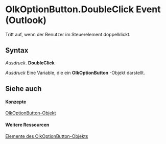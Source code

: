 
# OlkOptionButton.DoubleClick Event (Outlook)

Tritt auf, wenn der Benutzer im Steuerelement doppelklickt.


## Syntax

 _Ausdruck_. **DoubleClick**

 _Ausdruck_ Eine Variable, die ein **OlkOptionButton** -Objekt darstellt.


## Siehe auch


#### Konzepte


[OlkOptionButton-Objekt](a7aab427-a2f0-a153-f558-c13559610c99.md)
#### Weitere Ressourcen


[Elemente des OlkOptionButton-Objekts](http://msdn.microsoft.com/library/e5d545e6-496f-6a11-af73-faa3eb20647c%28Office.15%29.aspx)